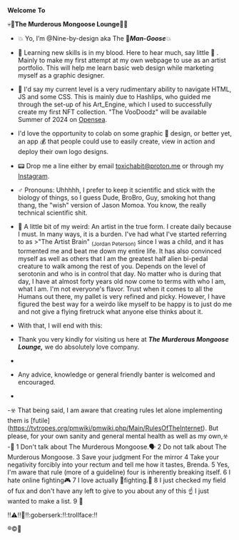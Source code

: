 **Welcome**
**To**
 
:skull::hocho:**The Murderous Mongoose Lounge**:hocho::skull:

- :boom: Yo, I’m @Nine-by-design aka The :badger:***Man-Goose***:boom:

- :dna: Learning new skills is in my blood. Here to hear much, say little :speak_no_evil: . Mainly to make my first attempt at my own webpage to use as an artist portfolio. This will help me learn basic web design while marketing myself as a graphic designer.
- :beginner: I'd say my current level is a very rudimentary ability to navigate HTML, JS and some CSS. This is mainly due to Hashlips, who guided me through the set-up of his Art_Engine, which I used to successfully create my first NFT collection. "The VooDoodz" will be available Summer of 2024 on [Opensea](https://opensea.io/TheMongoose). 
- I'd love the opportunity to colab on some graphic :art: design, or better yet, an app :moneybag: that people could use to easily create, view in action and deploy their own logo designs.

- :pager: Drop me a line either by email toxichabit@proton.me or through my [Instagram](https://www.instagram.com/forever.unfinished.studio/).
- :male_sign:  Pronouns: Uhhhhh, I prefer to keep it scientific and stick with the biology of things, so I guess Dude, BroBro, Guy, smoking hot thang thang, the "wish" version of Jason Momoa. You know, the really technical scientific shit.
- :black_flag: A little bit of my weird: An artist in the true form. I create daily because I must. In many ways, it is a burden. I've had what I've started referring to as >"The Artist Brain" <sub>(Jordan Peterson)</sub> since I was a child, and it has tormented me and beat me down my entire life. It has also convinced myself as well as others that I am the greatest half alien bi-pedal creature to walk among the rest of you. Depends on the level of serotonin and who is in control that day. No matter who is during that day, I have at almost forty years old now come to terms with who I am, what I am. I'm not everyone's flavor. Trust when it comes to all the Humans out there, my pallet is very refined and picky. However, I have figured the best way for a weirdo like myself to be happy is to just do me and not give a flying firetruck what anyone else thinks about it.

- With that, I will end with this:

- Thank you very kindly for visiting us here at ***The Murderous Mongoose Lounge,*** we do absolutely love company.
-
- Any advice, knowledge or general friendly banter is welcomed and encouraged.
- 
-:biohazard: That being said, I am aware that creating rules let alone implementing them is [futile] (https://tvtropes.org/pmwiki/pmwiki.php/Main/RulesOfTheInternet). But please, for your own sanity and general mental health as well as my own,:biohazard:
-:badger:
  1 Don't talk about The Murderous Mongoose.:speaking_head:
  2 Do not talk about The Murderous Mongoose.
  3 Save your judgment For the mirror
  4 Take your negativity forcibly into your rectum and tell me how it tastes, Brenda.
  5 Yes, I'm aware that rule (more of a guideline) four is inherently breaking itself.
  6 I hate online fighting:video_game:
  7 I love actually :boxing_glove:fighting.:supervillain:
  8 I just checked my field of fux and don't have any left to give to you about any of this ☝️ I just wanted to make a list.
  9 🖕

  :bangbang::warning::bangbang::underage::bangbang::goberserk::bangbang::trollface::bangbang:

  :registered::copyright::checkered_flag:

<!---
Nine-by-design/Nine-by-design is a ✨ special ✨ repository because its `README.md` (this file) appears on your GitHub profile.
You can click the Preview link to take a look at your changes.
--->
